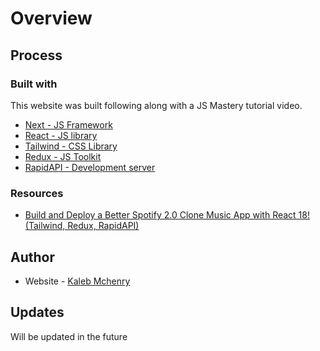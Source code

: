 # Overview

## Process

### Built with

This website was built following along with a JS Mastery tutorial video.

- <a href="https://nextjs.org/" target="_blank">Next - JS Framework</a>
- <a href="https://reactjs.org/" target="_blank">React - JS library</a>
- <a href="https://tailwindcss.com/" target="_blank">Tailwind - CSS Library</a>
- <a href="https://redux.js.org/" target="_blank">Redux - JS Toolkit</a>
- <a href="https://rapidapi.com/" target="_blank">RapidAPI - Development server</a>


<!-- - [React](https://reactjs.org/) - JS library
- [Tailwind](https://tailwindcss.com/) - CSS library
- [Three](https://threejs.org/) - JS Library
- [Vite](https://vitejs.dev/) - Development server
- [Emailjs](https://emailjs.com/) - Email JS library -->

### Resources

- [Build and Deploy a Better Spotify 2.0 Clone Music App with React 18! (Tailwind, Redux, RapidAPI)](https://www.youtube.com/watch?v=I1cpb0tYV74&list=PL6QREj8te1P6wX9m5KnicnDVEucbOPsqR&index=3)

## Author

- Website - [Kaleb Mchenry](https://kalebmchenry.netlify.app/)

## Updates

Will be updated in the future
